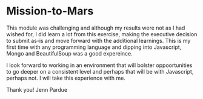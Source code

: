 # Mission-to-Mars

This module was challenging and although my results were not as I had wished for, I did learn a lot from this exercise, making the executive decision to submit as-is and move forward with the additional learnings. This is my first time with any programming language and dipping into Javascript, Mongo and BeautifulSoup was a good expereince. 

I look forward to working in an environment that will bolster oppoortunities to go deeper on a consistent level and perhaps that will be with Javascript, perhaps not. I will take this experience with me. 

Thank you!
Jenn Pardue
